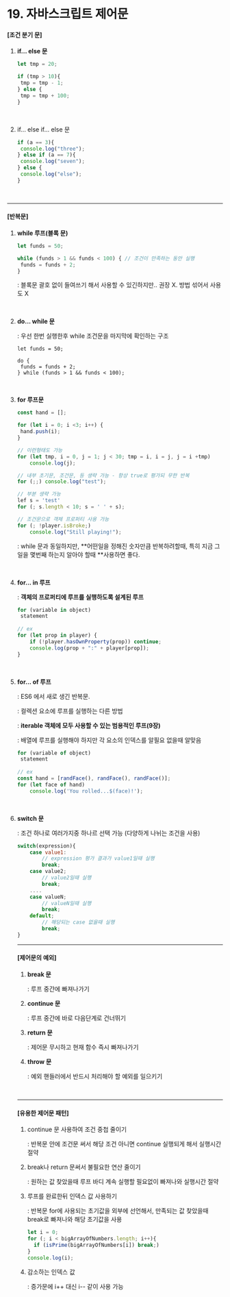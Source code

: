 # 19. 자바스크립트 제어문

#### [조건 분기 문]

1. **if... else 문**

   ```js
   let tmp = 20;
   
   if (tmp > 10){
   	tmp = tmp - 1;
   } else {
   	tmp = tmp + 100;
   }
   ```

   <br>

2. if... else if... else 문

   ```js
   if (a == 3){
   	console.log("three");
   } else if (a == 7){
   	console.log("seven");
   } else {
   	console.log("else");
   }
   ```

   

<br>

-----

#### [반복문]

1. **while 루프(블록 문)**

   ```js
   let funds = 50;
   
   while (funds > 1 && funds < 100) { // 조건이 만족하는 동안 실행 
   	funds = funds + 2;
   }
   ```

   : 블록문 괄호 없이 들여쓰기 해서 사용할 수 있긴하지만.. 권장 X.  방법 섞어서 사용도 X

   <br>

2. **do... while 문**

   : 우선 한번 실행한후 while 조건문을 마지막에 확인하는 구조

   ```
   let funds = 50;
   
   do {
   	funds = funds + 2;
   } while (funds > 1 && funds < 100);
   ```

   <br>

3. **for 루프문**

   ```js
   const hand = [];
   
   for (let i = 0; i <3; i++) {
   	hand.push(i);
   }
   
   // 이런형태도 가능
   for (let tmp, i = 0, j = 1; j < 30; tmp = i, i = j, j = i +tmp)
       console.log(j);
   
   // 내부 초기문, 조건문, 등 생략 가능 - 항상 true로 평가되 무한 반복
   for (;;) console.log("test");
   
   // 부분 생략 가능
   lef s = 'test'
   for (; s.length < 10; s = ' ' + s);
   
   // 조건문으로 객체 프로퍼티 사용 가능
   for (; !player.isBroke;)
       console.log("Still playing!");
   ```

   : while 문과 동일하지만, **어떤일을 정해진 숫자만큼 반복하려할때, 특히 지금 그 일을 몇번째 하는지 알아야 할때 **사용하면 좋다.

   <br>

4. **for... in 루프**

   : **객체의 프로퍼티에 루프를 실행하도록 설계된 루프**

   ```js
   for (variable in object)
   	statement
   	
   // ex
   for (let prop in player) {
       if (!player.hasOwnProperty(prop)) continue;
       console.log(prop + ":" + player[prop]);
   }
   ```

   <br>

5. **for... of 루프**

   : ES6 에서 새로 생긴 반복문. 

   : 컬렉션 요소에 루프를 실행하는 다른 방법

   : **iterable 객체에 모두 사용할 수 있는 범용적인 루프(9장)**

   : 배열에 루프를 실행해야 하지만 각 요소의 인덱스를 알필요 없을때 알맞음

   ```js
   for (variable of object)
   	statement
   	
   // ex
   const hand = [randFace(), randFace(), randFace()];
   for (let face of hand)
       console.log('You rolled...$(face)!');
   ```

   <br>

6. **switch 문**

   : 조건 하나로 여러가지중 하나르 선택 가능 (다양하게 나뉘는 조건을 사용)

   ```js
   switch(expression){
       case value1:
           // expression 평가 결과가 value1일때 실행
           break;
       case value2;
           // value2일때 실행
           break;
       ....
       case valueN;
           // valueN일때 실행
           break;
       default;
           // 해당되는 case 없을때 실행
           break;
   }
   ```

   

   ----

   #### [제어문의 예외]

   1. **break 문**

      : 루프 중간에 빠져나가기

   2. **continue 문**

      : 루프 중간에 바로 다음단계로 건너뛰기

   3. **return 문**

      : 제어문 무시하고 현재 함수 즉시 빠져나가기

   4. **throw 문**

      : 예외 핸들러에서 반드시 처리해야 할 예외를 일으키기

   <br>

   ----

   #### [유용한 제어문 패턴]

   1. continue 문 사용하여 조건 중첩 줄이기

      : 반복문 안에 조건문 써서 해당 조건 아니면 continue 실행되게 해서 실행시간 절약

   2. break나 return 문써서 불필요한 연산 줄이기

      : 원하는 값 찾았을때 루프 바디 계속 실행할 필요없이 빠져나와 실행시간 절약

   3. 루프를 완료한뒤 인덱스 값 사용하기

      : 반복문 for에 사용되는 초기값을 외부에 선언해서, 만족되는 값 찾았을때 break로 빠져나와 해당 초기값을 사용

      ```js
      let i = 0;
      for (; i < bigArrayOfNumbers.length; i++){
      	if (isPrime(bigArrayOfNumbers[i]) break;)
      }
      console.log(i);
      ```

   4. 감소하는 인덱스 값

      : 증가문에 i++ 대신 i-- 같이 사용 가능